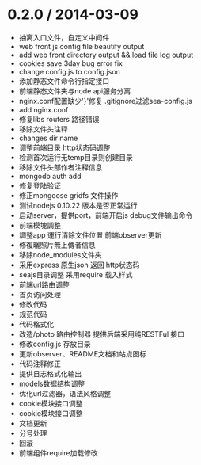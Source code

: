 
0.2.0 / 2014-03-09 
==================

 * 抽离入口文件，自定义中间件
 * web front js config file beautify output
 * add web front directory output && load file log output
 * cookies save 3day bug error fix
 * change config.js to config.json
 * 添加静态文件命令行指定接口
 * 前端静态文件夹与node api服务分离
 * nginx.conf配置缺少'}'修复 .gitignore过滤sea-config.js
 * add nginx.conf
 * 修复libs routers 路径错误
 * 移除文件头注释
 * changes dir name
 * 调整前端目录 http状态码调整
 * 检测首次运行无temp目录则创建目录
 * 移除文件头部作者注释信息
 * mongodb auth add
 * 修复登陆验证
 * 修正mongoose gridfs 文件操作
 * 测试nodejs 0.10.22 版本是否正常运行
 * 启动server，提供port，前端开启js debug文件输出命令
 * 前端模塊調整
 * 調整app 運行清除文件位置 前端observer更新
 * 修復曬照片無上傳者信息
 * 移除node_modules文件夾
 * 采用express 原生json 返回 http状态码
 * seajs目录调整  采用require 载入样式
 * 前端url路由调整
 * 首页访问处理
 * 修改代码
 * 规范代码
 * 代码格式化
 * 改造/photo 路由控制器 提供后端采用纯RESTFul 接口
 * 修改config.js 存放目录
 * 更新observer、README文档和站点图标
 * 代码注释修正
 * 提供日志格式化输出
 * models数据结构调整
 * 优化url过滤器，语法风格调整
 * cookie模块接口调整
 * cookie模块接口调整
 * 文档更新
 * 分号处理
 * 回滚
 * 前端组件require加载修改
